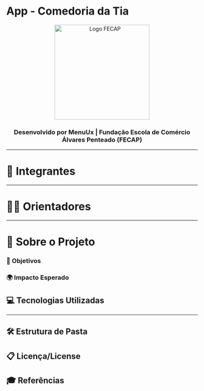 # App - Comedoria da Tia
<p align="center">
  <a href="https://www.fecap.br/" target="_blank">
    <img src="https://github.com/user-attachments/assets/27727ad3-c71d-4bc5-99c5-c8b667173a81" alt="Logo FECAP" width="250"/>
  </a>
</p>

<h3 align="center">Desenvolvido por <strong>MenuUx</strong> | Fundação Escola de Comércio Álvares Penteado (FECAP)</h3>

---

# 👥 Integrantes

---

# 👨‍🏫 Orientadores

---

# 🧠 Sobre o Projeto

### 🎯 Objetivos

### 🌍 Impacto Esperado

## 💻 Tecnologias Utilizadas



---

## 🛠 Estrutura de Pasta

## 📋 Licença/License

## 🎓 Referências
